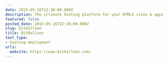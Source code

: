```yaml
---
date: 2015-05-16T22:38:00.000Z
description: The ultimate hosting platform for your HTML5 sites & apps
featured: false
posted_date: 2015-05-16T22:38:00.000Z
slug: bitballoon
title: BitBalloon
tool_type:
- hosting-deployment
urls:
  website: https://www.bitballoon.com/
---
```


